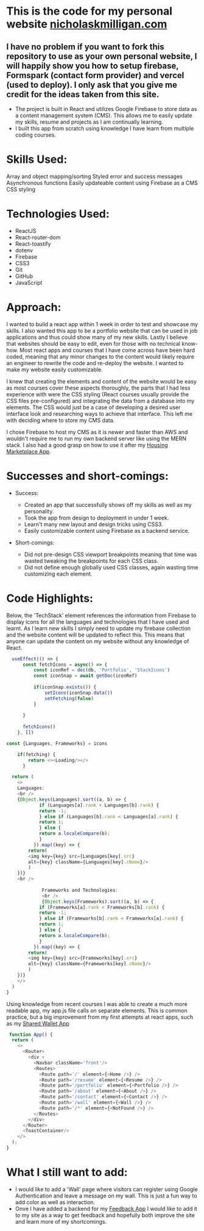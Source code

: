 # This is the code for my personal website [nicholaskmilligan.com](https://www.nicholaskmilligan.com)
## I have no problem if you want to fork this repository to use as your own personal website, I will happily show you how to setup firebase, Formspark (contact form provider) and vercel (used to deploy). I only ask that you give me credit for the ideas taken from this site.

- The project is built in React and utilizes Google Firebase to store data as a content management system (CMS). This allows me to easily update my skills, resume and projects as I am continually learning.
- I built this app from scratch using knowledge I have learn from multiple coding courses.

# Skills Used:
  Array and object mapping/sorting 
  Styled error and success messages  
  Asynchronous functions
  Easily updateable content using Firebase as a CMS
  CSS styling

# Technologies Used:
* ReactJS
* React-router-dom
* React-toastify
* dotenv
* Firebase
* CSS3
* Git
* GitHub
* JavaScript

# Approach:
I wanted to build a react app within 1 week in order to test and showcase my skills. I also wanted this app to be a portfolio website that can be used in job applications and thus could show many of my new skills. Lastly I believe that websites should be easy to edit, even for those with no technical know-how. Most react apps and courses that I have come across have been hard coded, meaning that any minor changes to the content would likely require an engineer to rewrite the code and re-deploy the website. I wanted to make my website easily customizable.

I knew that creating the elements and content of the website would be easy as most courses cover these aspects thoroughly, the parts that I had less experience with were the CSS styling (React courses usually provide the CSS files pre-configured) and integrating the data from a database into my elements. The CSS would just be a case of developing a desired user interface look and researching ways to achieve that interface. This left me with deciding where to store my CMS data.

I chose Firebase to host my CMS as it is newer and faster than AWS and wouldn't require me to run my own backend server like using the MERN stack. I also had a good grasp on how to use it after my [Housing Marketplace App](https://github.com/NicMilli/housing-marketplace).

# Successes and short-comings:
* Success:
  * Created an app that successfully shows off my skills as well as my personality.
  * Took the app from design to deployment in under 1 week.
  * Learn't many new layout and design tricks using CSS3.
  * Easily customizable content using Firebase as a backend service.

* Short-comings:
  * Did not pre-design CSS viewport breakpoints meaning that time was wasted tweaking the breakpoints for each CSS class.
  * Did not define enough globally used CSS classes, again wasting time customizing each element.
 
# Code Highlights:

Below, the 'TechStack' element references the information from Firebase to display icons for all the languages and technologies that I have used and learnt. As I learn new skills I simply need to update my firebase collection and the website content will be updated to reflect this. This means that anyone can update the content on my website without any knowledge of React.

```javascript TechStack Element
  useEffect(() => {
      const fetchIcons = async() => {
          const iconRef = doc(db, 'Portfolio', 'StackIcons')
          const iconSnap = await getDoc(iconRef)
    
          if(iconSnap.exists()) {
              setIcons(iconSnap.data())
              setFetching(false)
          }
          
      }
    
      fetchIcons()
    }, [])

const {Languages, Frameworks} = icons

    if(fetching) {
        return <><Loading/></>
      }

  return (
    <>
    Languages:
    <br />
    {Object.keys(Languages).sort((a, b) => {
            if (Languages[a].rank < Languages[b].rank) {
            return -1;
            } else if (Languages[b].rank < Languages[a].rank) {
            return 1;
            } else {
            return a.localeCompare(b);
            }
          }).map((key) => {
        return(
        <img key={key} src={Languages[key].src} 
        alt={key} className={Languages[key].cName}/>
        )
    })}
    <br />
       
             Frameworks and Technologies:
             <br />
             {Object.keys(Frameworks).sort((a, b) => {
            if (Frameworks[a].rank < Frameworks[b].rank) {
            return -1;
            } else if (Frameworks[b].rank < Frameworks[a].rank) {
            return 1;
            } else {
            return a.localeCompare(b);
            }
          }).map((key) => {
        return(
        <img key={key} src={Frameworks[key].src} 
        alt={key} className={Frameworks[key].cName}/>
        )
    })}
    </>
  )
}
```

Using knowledge from recent courses I was able to create a much more readable app, my app.js file calls on separate elements. This is common practice, but a big improvement from my first attempts at react apps, such as my [Shared Wallet App](https://github.com/NicMilli/SharedWallet)

```javascript App.js
 function App() {
  return (
    <>
      <Router>
        <div >
          <Navbar className='front'/>
          <Routes>
            <Route path='/' element={<Home />} />
            <Route path='/resume' element={<Resume />} />
            <Route path='/portfolio' element={<Portfolio />} />
            <Route path='/about' element={<About />} />
            <Route path='/contact' element={<Contact />} />
            <Route path='/wall' element={<Wall />} />
            <Route path='/*' element={<NotFound />} />
          </Routes>
        </div>
      </Router>
      <ToastContainer/> 
    </>
  );
}
```

# What I still want to add:
* I would like to add a 'Wall' page where visitors can register using Google Authentication and leave a message on my wall. This is just a fun way to add color as well as interaction.
* Onve I have added a backend for my [Feedback App](https://github.com/NicMilli/feedback-app) I would like to add it to my site as a way to get feedback and hopefully both improve the site and learn more of my shortcomings.
